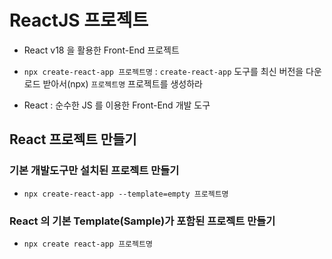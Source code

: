 # ReactJS 프로젝트

- React v18 을 활용한 Front-End 프로젝트

- `npx create-react-app 프로젝트명` : `create-react-app` 도구를 최신 버전을 다운로드 받아서(npx) `프로젝트명` 프로젝트를 생성하라
- React : 순수한 JS 를 이용한 Front-End 개발 도구

## React 프로젝트 만들기

### 기본 개발도구만 설치된 프로젝트 만들기

- `npx create-react-app --template=empty 프로젝트명`

### React 의 기본 Template(Sample)가 포함된 프로젝트 만들기

- `npx create react-app 프로젝트명`
